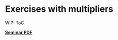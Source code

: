# Exercises with multipliers

WIP: ToC

<ins>[**Seminar PDF**](./06.%20Exercises%20with%20multipliers.md)